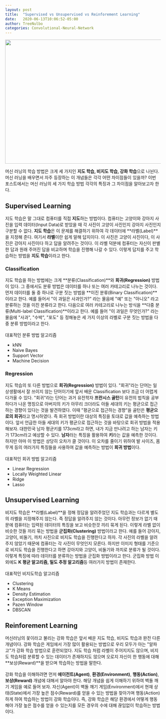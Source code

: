 ```yaml
---
layout: post
title:  "Supervised vs Unsupervised vs Reinforement Learning"
date:   2020-06-13T10:06:52-05:00
author: TreeNulbo
categories: Convolutional-Neural-Network
---
```


<div align="center">
  <img src="https://user-images.githubusercontent.com/38775259/84569496-13764480-adc2-11ea-8a27-e89e772a3e5b.png" width="600", height="400"></img>
</div>

머신 러닝의 학습 방법은 크게 세 가지인 **지도 학습, 비지도 학습, 강화 학습**으로 나뉜다. 머신 러닝을 배우면서 자주 등장하는
이 개념들은 각각 어떤 차이점들이 있을까? 이번 포스트에서는 머신 러닝의 세 가지 학습 방법 각각의 특징과 그 차이점을 
알아보고자 한다.

## Supervised Learning
지도 학습은 말 그대로 컴퓨터를 직접 **지도**하는 방법이다. 컴퓨터는 고양이와 강아지 사진을 입력 데이터(Input Data)로 받았을 때
각 사진이 고양이 사진인지 강아지 사진인지 구분할 수 없다. **지도 학습**은 이 문제를 해결하기 위하여 각 데이터에 **라벨(Label)**을 지정해 준다. 여기서 **라벨**이란 쉽게 말해 답지이다. 이 사진은 고양이 사진이다, 이 사진은 강아지 사진이다 하고 답을 알려주는 것이다. 이 라벨 덕분에 컴퓨터는 자신이 판별한 답과 원래 주어진 답을 비교하며 학습을 진행해 나갈 수 있다. 이렇게 답지를 주고 학습하는 방법을 **지도 학습**이라고 한다.

### Classification
지도 학습을 하는 방법에는 크게 **분류(Classification)**와 **회귀(Regression)** 방법이 있다. 그 중에서도 분류 방법은  데이터를 하나 또는 여러 카테고리로 나누는 것이다. 먼저 데이터를 둘 중 하나로 구분 짓는 방법을 **이진 분류(Binary Classification)**이라고 한다. 예를 들어서 "이 과일은 사과인가?" 라는 물음에 "예" 또는 "아니오" 라고 분류하는 것을 이진 분류라고 한다. 다음으로 여러 카테고리로 나누는 방식을 **다중 분류(Multi-label Classification)**이라고 한다. 예를 들어 "이 과일은 무엇인가?" 라는 물음에 "사과", "수박", "포도" 등 정해놓은 세 가지 이상의 라벨로 구분 짓는 방법을 다중 분류 방법이라고 한다. 
<br>
<br>
대표적인 분류 방법 알고리즘
- kNN
- Naive Bayes
- Support Vector
- Machine Decision

### Regression
지도 학습의 또 다른 방법으로 **회귀(Regression)** 방법이 있다. "회귀"라는 단어는 일상생활에서 잘 쓰이지 않는 단어이기에 앞서 배운 Classification 보다 조금 더 어렵게 다가올 수 있다. "회귀"라는 단어는 과거 유전학자 **프란시스 골턴**이 유전의 법칙을 공부하다가 나온 명칭으로 아버지의 키가 아무리 크더라도 아들 세대의 키는 평균으로 접근하는 경향이 있다는 것을 발견하였다. 이때 "평균으로 접근하는 경향"을 골턴은 **평균으로의 회귀**라고 명시하였다. 즉 회귀 방법이란 대상의 특징을 토대로 값을 예측하는 방법이다. 앞서 언급한 아들 세대의 키가 평균으로 접근하는 것을 바탕으로 회귀 방법을 적용해보자. 대한민국 남자 평균키를 173cm라고 하면, 내가 지금 만나려고 하는 남자는 키가 173cm라고 예상할 수 있다. **남자**라는 특징을 활용하여 **키**라는 값을 예측한 것이다. 하지만 아마 이 방법은 상당히 오차가 클 것이다. 이 오차를 줄이기 위하여 발 사이즈, 몸무게 등의 여러가지 특징들을 사용하여 값을 예측하는 방법이 **회귀 방법**이다.
<br>
<br>
대표적인 회귀 방법 알고리즘
- Linear Regression
- Locally Weighted Linear
- Ridge
- Lasso

## Unsupervised Learning
비지도 학습은 **라벨(Label)**을 정해 정답을 알려주었던 지도 학습과는 다르게 별도의 라벨을 지정해주지 않는다. 즉 정답을 알려주지 않는 것이다. 아무런 정보가 없기 때문에 컴퓨터는 입력된 데이터의 특징을 보고 비슷한것 끼리 묶게 된다. 이렇게 라벨 없이 비슷한 것들 끼리 묶는 방법을 **군집화(Clustering)** 방법이라고 한다. 예를 들어 강아지, 고양이, 비둘기, 까치 사진으로 비지도 학습을 진행한다고 하자. 각 사진의 라벨을 알려주지 않았기 때문에 컴퓨터는 각 사진이 무엇인지 모른다. 하지만 이미지 형태를 기준으로 비지도 학습을 진행한다고 하면 강아지와 고양이, 비둘기와 까치로 분류가 될 것이다. 이렇게 특징에 따라 데이터를 분류하는 방법을 군집화 방법이라고 한다. 군집화 방법 이외에도 **K 평균 알고리즘, 밀도 추정 알고리즘**등 여러가지 방법이 존재한다. 
<br>
<br>
대표적인 비지도학습 알고리즘
- Clustering
- K Means
- Density Estimation
- Exception Maximization
- Pazen Window
- DBSCAN

## Reinforement Learning
머신러닝의 꽃이라고 불리는 강화 학습은 앞서 배운 지도 학습, 비지도 학습과 완전 다른 개념이다. 강화 학습은 게임에서 가장 많이 활용되는 방법으로 우리 모두가 아는 "알파고"가 강화 학습 방법으로 훈련되었다. 지도 학습 처럼 라벨이 주어지지도 않으며, 비지도 학습처럼 분류할 수 있는 데이터가 존재하지도 않으며 오로지 자신이 한 행동에 대해 **보상(Reward)**을 받으며 학습하는 방법을 말한다. 
<br><br>
강화 학습을 이해하려면 먼저 **에이전트(Agent)**, **환경(Environment)**, **행동(Action)**, **보상(Reward)** 개념에 대해서 알아야 한다. 해당 개념을 쉽게 이해하기 위하여 벽돌 깨기 게임을 예로 들어 보자. 자신(Agent)이 벽돌 깨기 게임(Environment)에서 현재 상태(State)에서 가장 높은 점수(Reward)를 얻을 수 있는 방법을 찾아가며 행동(Action)하게 하여 학습하는 방법이 강화 학습이다. 즉, 강화 학습은 해당 환경에서 어떻게 행동해야 가장 높은 점수를 얻을 수 있는지를 모든 경우의 수에 대해 끊임없이 학습하는 방법이다. 